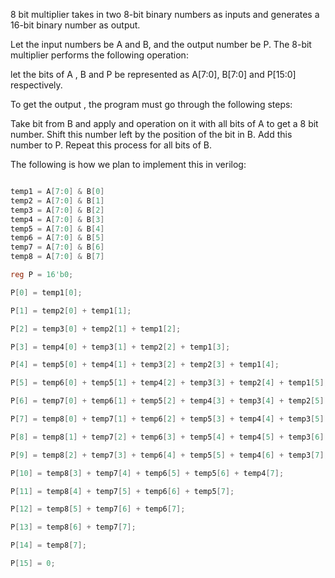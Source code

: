 8 bit multiplier takes in two 8-bit binary numbers as inputs and generates a 16-bit binary number as output. 

Let the input numbers be A and B, and the output number be P. The 8-bit multiplier performs the following operation:

let the bits of A , B and P be represented as A[7:0], B[7:0] and P[15:0] respectively.

To get the output , the program must go through the following steps:

Take bit from B and apply and operation on it with all bits of A to get a 8 bit number. Shift this number left by the position of the bit in B. Add this number to P. Repeat this process for all bits of B.

The following is how we plan to implement this in verilog:

```v

temp1 = A[7:0] & B[0] 
temp2 = A[7:0] & B[1] 
temp3 = A[7:0] & B[2] 
temp4 = A[7:0] & B[3] 
temp5 = A[7:0] & B[4] 
temp6 = A[7:0] & B[5] 
temp7 = A[7:0] & B[6] 
temp8 = A[7:0] & B[7] 

reg P = 16'b0;

P[0] = temp1[0];

P[1] = temp2[0] + temp1[1];

P[2] = temp3[0] + temp2[1] + temp1[2];

P[3] = temp4[0] + temp3[1] + temp2[2] + temp1[3];

P[4] = temp5[0] + temp4[1] + temp3[2] + temp2[3] + temp1[4];

P[5] = temp6[0] + temp5[1] + temp4[2] + temp3[3] + temp2[4] + temp1[5];

P[6] = temp7[0] + temp6[1] + temp5[2] + temp4[3] + temp3[4] + temp2[5] + temp1[6];

P[7] = temp8[0] + temp7[1] + temp6[2] + temp5[3] + temp4[4] + temp3[5] + temp2[6] + temp1[7];

P[8] = temp8[1] + temp7[2] + temp6[3] + temp5[4] + temp4[5] + temp3[6] + temp2[7];

P[9] = temp8[2] + temp7[3] + temp6[4] + temp5[5] + temp4[6] + temp3[7];

P[10] = temp8[3] + temp7[4] + temp6[5] + temp5[6] + temp4[7];

P[11] = temp8[4] + temp7[5] + temp6[6] + temp5[7];

P[12] = temp8[5] + temp7[6] + temp6[7];

P[13] = temp8[6] + temp7[7];

P[14] = temp8[7];

P[15] = 0;


```

